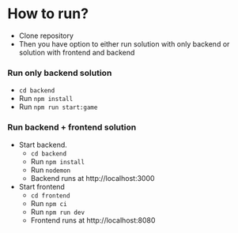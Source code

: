 # How to run?
- Clone repository
- Then you have option to either run solution with only backend or solution with frontend and backend

### Run only backend solution
- `cd backend`
- Run `npm install`
- Run `npm run start:game`

### Run backend + frontend solution
- Start backend.
    - `cd backend` 
    - Run `npm install`
    - Run `nodemon`
    - Backend runs at http://localhost:3000
- Start frontend
    - `cd frontend`
    - Run `npm ci`
    - Run `npm run dev`
    - Frontend runs at http://localhost:8080

